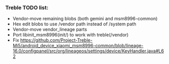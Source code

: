 ### Treble TODO list:

- Vendor-move remaining blobs (both gemini and msm8996-common)
- Hex edit blobs to use /vendor path instead of /system path
- Vendor-move vendor_lineage parts
- Port libinit_msm8996(init/) to work with treble(/vendor)
- Fix https://github.com/Project-Treble-Mi5/android_device_xiaomi_msm8996-common/blob/lineage-16.0/configpanel/src/org/lineageos/settings/device/KeyHandler.java#L62
